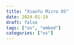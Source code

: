 ```yaml
---
title: "XiaoYu Micro OS"
date: 2024-01-19
draft: false
tags: ["os", "embed"]
categories: ["os"]
---
```

